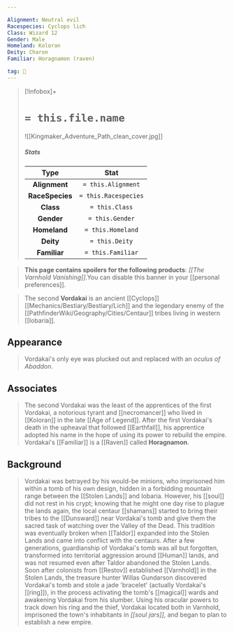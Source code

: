 ```yaml
---

Alignment: Neutral evil
Racespecies: Cyclops lich
Class: Wizard 12
Gender: Male
Homeland: Koloran
Deity: Charon
Familiar: Horagnamon (raven)

tag: 👤️
---
```


> [!infobox]+
> #  `= this.file.name`
> ![[Kingmaker_Adventure_Path_clean_cover.jpg]]
> ##### Stats
> Type | Stat |
> :---: |:---:|
> **Alignment** | `= this.Alignment` |
> **RaceSpecies** | `= this.Racespecies` |
> **Class** | `= this.Class` |
> **Gender** | `= this.Gender` |
> **Homeland** | `= this.Homeland` |
> **Deity** | `= this.Deity` |
> **Familiar** | `= this.Familiar` |



>  **This page contains spoilers for the following products**: *[[The Varnhold Vanishing]]*.You can disable this banner in your [[personal preferences]].


>  The second **Vordakai** is an ancient [[Cyclops]] [[Mechanics/Bestiary/Bestiary/Lich]] and the legendary enemy of the [[PathfinderWiki/Geography/Cities/Centaur]] tribes living in western [[Iobaria]].



## Appearance

>  Vordakai's only eye was plucked out and replaced with an *oculus of Abaddon*.


## Associates

>  The second Vordakai was the least of the apprentices of the first Vordakai, a notorious tyrant and [[necromancer]] who lived in [[Koloran]] in the late [[Age of Legend]]. After the first Vordakai's death in the upheaval that followed [[Earthfall]], his apprentice adopted his name in the hope of using its power to rebuild the empire.
>  Vordakai's [[Familiar]] is a [[Raven]] called **Horagnamon**.


## Background

>  Vordakai was betrayed by his would-be minions, who imprisoned him within a tomb of his own design, hidden in a forbidding mountain range between the [[Stolen Lands]] and Iobaria. However, his [[soul]] did not rest in his crypt; knowing that he might one day rise to plague the lands again, the local centaur [[shamans]] started to bring their tribes to the [[Dunsward]] near Vordakai's tomb and give them the sacred task of watching over the Valley of the Dead. This tradition was eventually broken when [[Taldor]] expanded into the Stolen Lands and came into conflict with the centaurs. After a few generations, guardianship of Vordakai's tomb was all but forgotten, transformed into territorial aggression around [[Human]] lands, and was not resumed even after Taldor abandoned the Stolen Lands.
>  Soon after colonists from [[Restov]] established [[Varnhold]] in the Stolen Lands, the treasure hunter Willas Gundarson discovered Vordakai's tomb and stole a jade 'bracelet' (actually Vordakai's [[ring]]), in the process activating the tomb's [[magical]] wards and awakening Vordakai from his slumber. Using his oracular powers to track down his ring and the thief, Vordakai located both in Varnhold, imprisoned the town's inhabitants in *[[soul jars]]*, and began to plan to establish a new empire.







